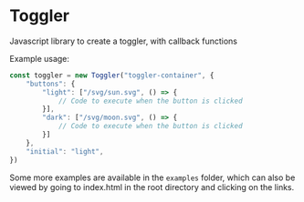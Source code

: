 # Toggler
 Javascript library to create a toggler, with callback functions

Example usage:
```javascript
const toggler = new Toggler("toggler-container", {
    "buttons": {
        "light": ["/svg/sun.svg", () => {
            // Code to execute when the button is clicked
        }],
        "dark": ["/svg/moon.svg", () => {
            // Code to execute when the button is clicked
        }]
    },
    "initial": "light",
})
```

Some more examples are available in the `examples` folder, which can also be viewed by going to index.html in the root directory and clicking on the links.